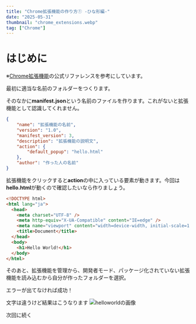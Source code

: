 ```yaml
---
title: "Chrome拡張機能の作り方① -ひな形編-"
date: "2025-05-31"
thumbnail: "chrome_extensions.webp"
tag: ["Chrome"]
---
```


# はじめに

※<span style="color: purple">[Chrome拡張機能](https://developer.chrome.com/docs/extensions?hl=ja)</span>の公式リファレンスを参考にしています。

最初に適当な名前のフォルダーをつくります。

そのなかに**manifest.json**という名前のファイルを作ります。これがないと拡張機能として認識してくれません。

```json
{
    "name": "拡張機能の名前",
    "version": "1.0",
    "manifest_version": 3,
    "description": "拡張機能の説明文",
    "action": {
        "default_popup": "hello.html"
    },
    "author": "作った人の名前"
}
```
拡張機能をクリックすると**action**の中に入っている要素が動きます。今回は**hello.html**が動くので確認したいなら作りましょう。

```html
<!DOCTYPE html>
<html lang="ja">
  <head>
    <meta charset="UTF-8" />
    <meta http-equiv="X-UA-Compatible" content="IE=edge" />
    <meta name="viewport" content="width=device-width, initial-scale=1.0" />
    <title>Document</title>
  </head>
  <body>
    <h1>Hello World!</h1>
  </body>
</html>
```
そのあと、拡張機能を管理から、開発者モード、パッケージ化されていない拡張機能を読み込むから自分が作ったフォルダーを選択。

エラーが出てなければ成功！

文字は違うけど結果はこうなります
![helloworldの画像](/images/hello-world-extension-27a679d21340d_856.png)

次回に続く